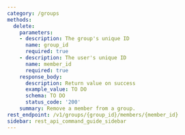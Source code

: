 ```yaml
---
category: /groups
methods:
  delete:
    parameters:
    - description: The group's unique ID
      name: group_id
      required: true
    - description: The user's unique ID
      name: member_id
      required: true
    response_body:
      description: Return value on success
      example_value: TO DO
      schema: TO DO
      status_code: '200'
    summary: Remove a member from a group.
rest_endpoint: /v1/groups/{group_id}/members/{member_id}
sidebar: rest_api_command_guide_sidebar
---
```


